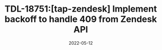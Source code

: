 ---
title: "TDL-18751:[tap-zendesk] Implement backoff to handle 409 from Zendesk API"
content-type: ""
date: 2022-05-12
entry-type: 
entry-category: integration
connection-id: 
connection-version: 
pull-request: "https://github.com/singer-io/tap-zendesk/pull/107"
---